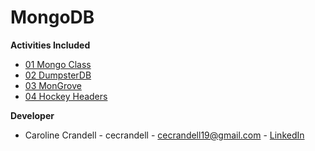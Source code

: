 # MongoDB

**Activities Included**

- [01 Mongo Class](/Code%20Samples/MongoDB/01%20Mongo%20Class)
- [02 DumpsterDB](/Code%20Samples/MongoDB/02%20DumpsterDB)
- [03 MonGrove](/Code%20Samples/MongoDB/03%20MonGrove)
- [04 Hockey Headers](/Code%20Samples/MongoDB/04%20Hockey%20Headers)

**Developer**

- Caroline Crandell - cecrandell - cecrandell19@gmail.com - [LinkedIn](https://www.linkedin.com/in/carolinecrandell/)
